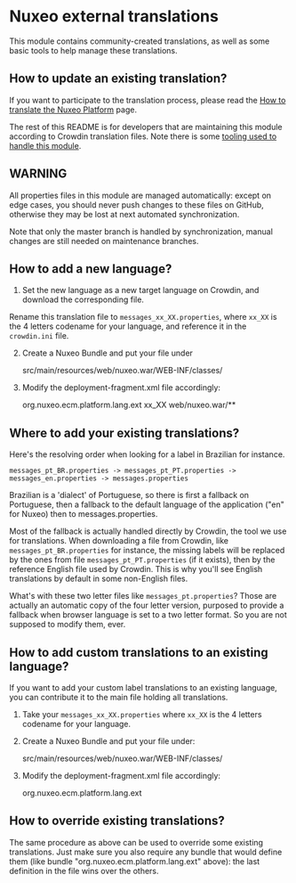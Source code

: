 # Nuxeo external translations

This module contains community-created translations, as well as some basic
tools to help manage these translations.

## How to update an existing translation?

If you want to participate to the translation process, please read the
[How to translate the Nuxeo Platform](http://doc.nuxeo.com/x/dAQz)
page.

The rest of this README is for developers that are maintaining this
module according to Crowdin translation files. Note there is some
[tooling used to handle this module](https://github.com/nuxeo/tools-nuxeo-crowdin/).

## WARNING

All properties files in this module are managed automatically: except
on edge cases, you should never push changes to these files on GitHub,
otherwise they may be lost at next automated synchronization.

Note that only the master branch is handled by synchronization, manual
changes are still needed on maintenance branches.


## How to add a new language?

1. Set the new language as a new target language on Crowdin, and download the corresponding file.

Rename this translation file to `messages_xx_XX.properties`, where `xx_XX` is the 4 letters codename for your language, and reference it in the `crowdin.ini` file.

2. Create a Nuxeo Bundle and put your file under


    src/main/resources/web/nuxeo.war/WEB-INF/classes/


3. Modify the deployment-fragment.xml file accordingly:


    <?xml version="1.0"?>
    <fragment version="1">
      <require>org.nuxeo.ecm.platform.lang.ext</require>
      <extension target="faces-config#APPLICATION_LOCALE">
        <locale-config>
          <supported-locale>xx_XX</supported-locale> <!-- Your custom locale -->
        </locale-config>
      </extension>
      <install>
        <!-- Unzip the contents of our nuxeo.war into the real nuxeo.war on the server -->
        <unzip from="${bundle.fileName}" to="/" prefix="web">
          <include>web/nuxeo.war/**</include>
        </unzip>
        <!-- Add fallback to two letters locale for browser compatibility if needed -->
        <copy from="nuxeo.war/WEB-INF/classes/messages_xx_XX.properties"
              to="nuxeo.war/WEB-INF/classes/messages_xx.properties"/>
      </install>
    </fragment>

## Where to add your existing translations?

Here's the resolving order when looking for a label in Brazilian for
instance.

    messages_pt_BR.properties -> messages_pt_PT.properties -> messages_en.properties -> messages.properties

Brazilian is a 'dialect' of Portuguese, so there is first a fallback
on Portuguese, then a fallback to the default language of the
application ("en" for Nuxeo) then to messages.properties.

Most of the fallback is actually handled directly by Crowdin, the tool
we use for translations. When downloading a file from Crowdin, like
`messages_pt_BR.properties` for instance, the missing labels will be
replaced by the ones from file `messages_pt_PT.properties` (if it
exists), then by the reference English file used by Crowdin. This is
why you'll see English translations by default in some non-English
files.

What's with these two letter files like `messages_pt.properties`? Those are actually an automatic copy of the four letter version, purposed to provide a fallback when browser language is set to a two letter format. So you are not supposed to modify them, ever.


## How to add custom translations to an existing language?

If you want to add your custom label translations to an existing
language, you can contribute it to the main file holding all
translations.

1. Take your `messages_xx_XX.properties` where `xx_XX` is the 4 letters codename for your language.

2. Create a Nuxeo Bundle and put your file under:


    src/main/resources/web/nuxeo.war/WEB-INF/classes/

3. Modify the deployment-fragment.xml file accordingly:


    <?xml version="1.0"?>
    <fragment version="1">
      <require>org.nuxeo.ecm.platform.lang.ext</require>
      <install>
        <delete path="${bundle.fileName}.tmp" />
        <mkdir path="${bundle.fileName}.tmp" />
        <unzip from="${bundle.fileName}" to="${bundle.fileName}.tmp" />
        <!-- Add the content of messages_xx_XX.properties at the end of the existing file -->
        <append from="${bundle.fileName}.tmp/web/nuxeo.war/WEB-INF/classes/messages_xx_XX.properties"
                to="nuxeo.war/WEB-INF/classes/messages_xx_XX.properties" addNewLine="true" />
        <!-- Add fallback to two letters locale for browser compatibility if needed -->
        <append from="${bundle.fileName}.tmp/web/nuxeo.war/WEB-INF/classes/messages_xx_XX.properties"
                to="nuxeo.war/WEB-INF/classes/messages_xx.properties" addNewLine="true" />
        <delete path="${bundle.fileName}.tmp" />
      </install>
    </fragment>


## How to override existing translations?

The same procedure as above can be used to override some existing
translations. Just make sure you also require any bundle that would
define them (like bundle "org.nuxeo.ecm.platform.lang.ext" above): the
last definition in the file wins over the others.
